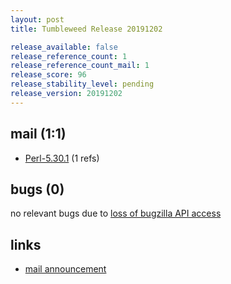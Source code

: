 ```yaml
---
layout: post
title: Tumbleweed Release 20191202

release_available: false
release_reference_count: 1
release_reference_count_mail: 1
release_score: 96
release_stability_level: pending
release_version: 20191202
---
```


## mail (1:1)

- [Perl-5.30.1](https://lists.opensuse.org/opensuse-factory/2019-12/msg00034.html) (1 refs)

## bugs (0)

<!--more-->

no relevant bugs due to [loss of bugzilla API access](https://bugzilla.opensuse.org/show_bug.cgi?id=1157722)



## links

- [mail announcement](https://lists.opensuse.org/opensuse-factory/2019-12/msg00033.html)
